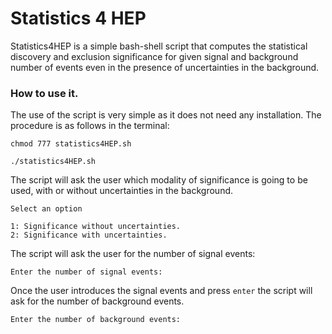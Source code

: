 # Statistics 4 HEP #

Statistics4HEP is a simple bash-shell script that computes the statistical discovery and exclusion significance for given signal and background number of events even in the presence of uncertainties in the background.

### How to use it.

The use of the script is very simple as it does not need any installation. The procedure is as follows in the terminal:

~~~
chmod 777 statistics4HEP.sh

./statistics4HEP.sh
~~~

The script will ask the user which modality of significance is going to be used, with or without uncertainties in the background.

~~~
Select an option

1: Significance without uncertainties.
2: Significance with uncertainties.
~~~


The script will ask the user for the number of signal events:
~~~
Enter the number of signal events:
~~~
Once the user introduces the signal events and press `enter` the script will ask for the number of background events.
~~~
Enter the number of background events:
~~~

